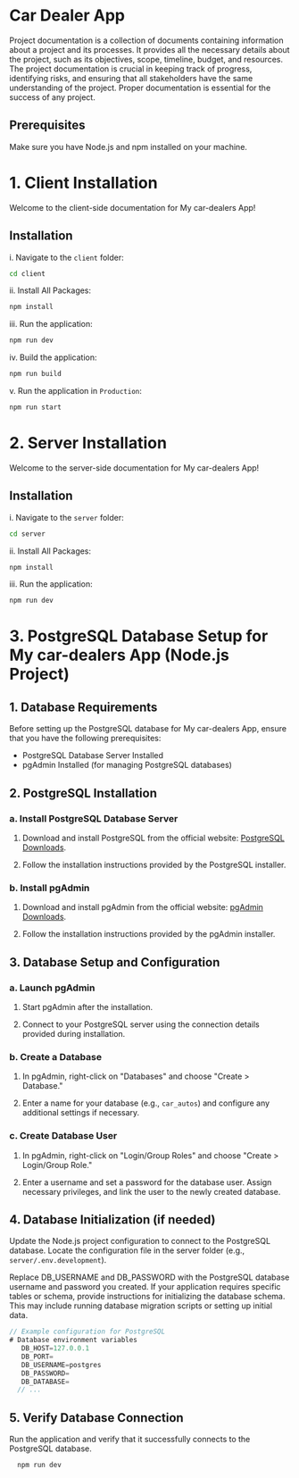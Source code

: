 # Car Dealer App

Project documentation is a collection of documents containing information about a project and its processes. It provides all the necessary details about the project, such as its objectives, scope, timeline, budget, and resources. The project documentation is crucial in keeping track of progress, identifying risks, and ensuring that all stakeholders have the same understanding of the project. Proper documentation is essential for the success of any project.

## Prerequisites

Make sure you have Node.js and npm installed on your machine.

# 1. Client Installation

Welcome to the client-side documentation for My car-dealers App!

## Installation

i. Navigate to the `client` folder:

   ```bash
   cd client
   ```

ii. Install All Packages:

   ```bash
   npm install
   ```

iii. Run the application:

   ```bash
   npm run dev
   ```

iv. Build the application:

   ```bash
   npm run build
   ```

v. Run the application in `Production`:

   ```bash
   npm run start
   ```

# 2. Server Installation

Welcome to the server-side documentation for My car-dealers App!

## Installation

i. Navigate to the `server` folder:

   ```bash
   cd server
   ```

ii. Install All Packages:

   ```bash
   npm install
   ```

iii. Run the application:

   ```bash
   npm run dev
   ```

# 3. PostgreSQL Database Setup for My car-dealers App (Node.js Project)

## 1. Database Requirements

Before setting up the PostgreSQL database for My car-dealers App, ensure that you have the following prerequisites:

- PostgreSQL Database Server Installed
- pgAdmin Installed (for managing PostgreSQL databases)

## 2. PostgreSQL Installation

### a. Install PostgreSQL Database Server

1. Download and install PostgreSQL from the official website: [PostgreSQL Downloads](https://www.postgresql.org/download/).

2. Follow the installation instructions provided by the PostgreSQL installer.

### b. Install pgAdmin

1. Download and install pgAdmin from the official website: [pgAdmin Downloads](https://www.pgadmin.org/download/).

2. Follow the installation instructions provided by the pgAdmin installer.

## 3. Database Setup and Configuration

### a. Launch pgAdmin

1. Start pgAdmin after the installation.

2. Connect to your PostgreSQL server using the connection details provided during installation.

### b. Create a Database

1. In pgAdmin, right-click on "Databases" and choose "Create > Database."

2. Enter a name for your database (e.g., `car_autos`) and configure any additional settings if necessary.

### c. Create Database User

1. In pgAdmin, right-click on "Login/Group Roles" and choose "Create > Login/Group Role."

2. Enter a username and set a password for the database user. Assign necessary privileges, and link the user to the newly created database.

## 4. Database Initialization (if needed)

Update the Node.js project configuration to connect to the PostgreSQL database. Locate the configuration file in the server folder (e.g., `server/.env.development`).

Replace DB_USERNAME and DB_PASSWORD with the PostgreSQL database username and password you created.
If your application requires specific tables or schema, provide instructions for initializing the database schema. This may include running database migration scripts or setting up initial data.

```javascript
// Example configuration for PostgreSQL
# Database environment variables
   DB_HOST=127.0.0.1
   DB_PORT=
   DB_USERNAME=postgres
   DB_PASSWORD=
   DB_DATABASE=
  // ...

```

## 5. Verify Database Connection

Run the application and verify that it successfully connects to the PostgreSQL database.

```bash
  npm run dev
```
